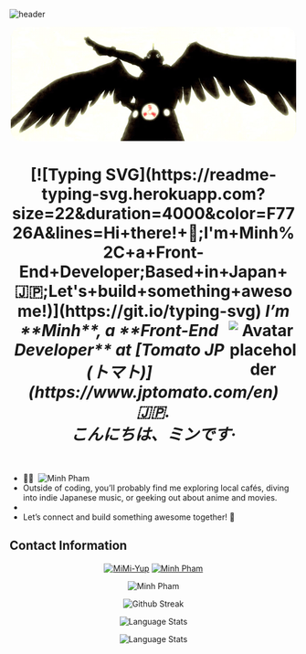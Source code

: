 ![header](https://capsule-render.vercel.app/api?type=soft&&&&color=0:F27BE,100:8B98F2&height=100&fontColor=ffffff&animation=scaleIn&fontAlignY=30&section=header)
<p align="center" ><img src="./tumblr_n3u4yyNjcE1rjsp9zo2_500.gif" style="border-radius: 20px;" alt="Hero kenzan" /></p>
<h1 align="center">
 <!-- Typing SVG -->
[![Typing SVG](https://readme-typing-svg.herokuapp.com?size=22&duration=4000&color=F7726A&lines=Hi+there!+👋;I'm+Minh%2C+a+Front-End+Developer;Based+in+Japan+🇯🇵;Let's+build+something+awesome!)](https://git.io/typing-svg)

<img align="right" src="https://avatars.githubusercontent.com/u/9919?s=200&v=4" width="120" alt="Avatar placeholder" />
 <i>I’m **Minh**, a **Front-End Developer** at [Tomato JP (トマト)](https://www.jptomato.com/en) 🇯🇵.</i>
  <br>
  <i>こんにちは、ミンです·</i>
</h1>
<br>

<ul>
  <li>🥳🎉 <img style="margin-left: 4px"src="https://komarev.com/ghpvc/?username=minhphamhk123&color=blue" alt="Minh Pham" /></li>
  <li>Outside of coding, you’ll probably find me exploring local cafés, diving into indie Japanese music,  
or geeking out about anime and movies.<li>
  <br>
  <li>Let’s connect and build something awesome together! 🚀</li>
</ul>

## Contact Information
<p align="center">
<a href="https://fb.com/minhmangkingdrama" target="blank"><img align="center" src="https://raw.githubusercontent.com/rahuldkjain/github-profile-readme-generator/master/src/images/icons/Social/facebook.svg" alt="MiMi-Yup" height="30" width="40" /></a>
<a href="https://linkedin.com/in/phamminh2002/" target="blank"><img align="center" src="https://raw.githubusercontent.com/rahuldkjain/github-profile-readme-generator/master/src/images/icons/Social/linked-in-alt.svg" alt="Minh Pham" height="30" width="40" /></a>

<p align="center"> <img src="https://github-readme-stats.vercel.app/api?username=minhphamhk123&hide=issues&count_private=true&show_icons=true&theme=vue-dark" alt="Minh Pham" /> </p>
<p align="center"> <img src="https://streak-stats.demolab.com?user=minhphamhk123&theme=vue-dark&date_format=j%20M%5B%20Y%5D" alt="Github Streak"/> </p>
<p align="center"> <img src="https://github-readme-stats.vercel.app/api/top-langs/?username=minhphamhk123&theme=vue&langs_count=5" alt="Language Stats" /> </p>
<p align="center"> <img src="https://leetcard.jacoblin.cool/BanhMiMamTom?theme=dark&font=Noto%20Naskh%20Arabic&ext=heatmap" alt="Language Stats" /> </p>
